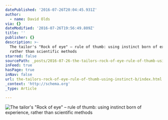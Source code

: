 ```yaml
---
datePublished: '2016-07-26T20:04:45.931Z'
author:
  - name: David Olds
via: {}
dateModified: '2016-07-26T19:56:49.809Z'
title: ''
publisher: {}
description: >-
  The tailor's "Rock of eye" – rule of thumb: using instinct born of experience,
  rather than scientific methods
starred: false
sourcePath: _posts/2016-07-26-the-tailors-rock-of-eye-rule-of-thumb-using-instinct-b.md
inFeed: true
hasPage: true
inNav: false
url: the-tailors-rock-of-eye-rule-of-thumb-using-instinct-b/index.html
_context: 'http://schema.org'
_type: Article

---
```

![The tailor's "Rock of eye" – rule of thumb: using instinct born of experience, rather than scientific methods](https://the-grid-user-content.s3-us-west-2.amazonaws.com/ac081923-e969-44f3-a22d-7874d90b58ab.jpg)